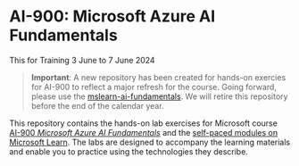 # AI-900: Microsoft Azure AI Fundamentals

This for Training 3 June to 7 June 2024


>**Important**: A new repository has been created for hands-on exercies for AI-900 to reflect a major refresh for the course. Going forward, please use the [mslearn-ai-fundamentals](https://github.com/MicrosoftLearning/mslearn-ai-fundamentals). We will retire this repository before the end of the calendar year. 

This repository contains the hands-on lab exercises for Microsoft course [AI-900 *Microsoft Azure AI Fundamentals*](https://docs.microsoft.com/en-us/learn/certifications/courses/ai-900t00) and the [self-paced modules on Microsoft Learn](https://docs.microsoft.com/learn/certifications/azure-ai-fundamentals). The labs are designed to accompany the learning materials and enable you to practice using the technologies they describe. 

